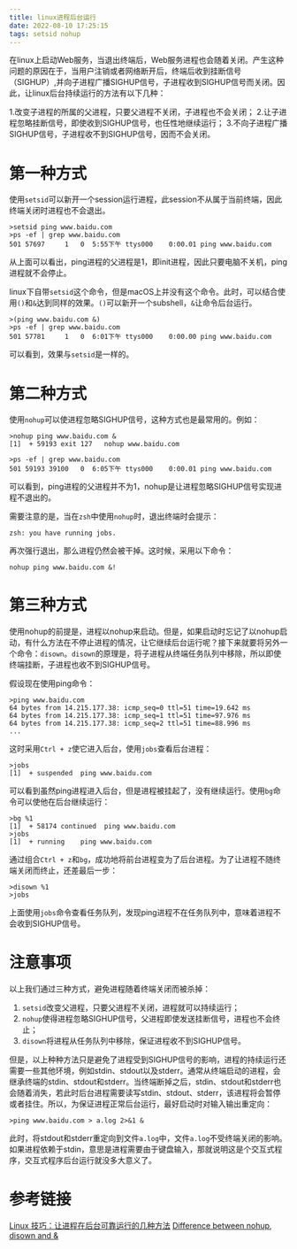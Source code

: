 ```yaml
---
title: linux进程后台运行
date: 2022-08-10 17:25:15
tags: setsid nohup
---
```


在linux上启动Web服务，当退出终端后，Web服务进程也会随着关闭。产生这种问题的原因在于，当用户注销或者网络断开后，终端后收到挂断信号（SIGHUP）,并向子进程广播SIGHUP信号，子进程收到SIGHUP信号而关闭。因此，让linux后台持续运行的方法有以下几种：

1.改变子进程的所属的父进程，只要父进程不关闭，子进程也不会关闭；
2.让子进程忽略挂断信号，即使收到SIGHUP信号，也任性地继续运行；
3.不向子进程广播SIGHUP信号，子进程收不到SIGHUP信号，因而不会关闭。

# 第一种方式

使用`setsid`可以新开一个session运行进程，此session不从属于当前终端，因此终端关闭时进程也不会退出。

```
>setsid ping www.baidu.com
>ps -ef | grep www.baidu.com
501 57697     1   0  5:55下午 ttys000    0:00.01 ping www.baidu.com
```

从上面可以看出，ping进程的父进程是1，即init进程，因此只要电脑不关机，ping进程就不会停止。

linux下自带`setsid`这个命令，但是macOS上并没有这个命令。此时，可以结合使用`()`和`&`达到同样的效果。`()`可以新开一个subshell，`&`让命令后台运行。

```
>(ping www.baidu.com &)
>ps -ef | grep www.baidu.com
501 57781     1   0  6:01下午 ttys000    0:00.00 ping www.baidu.com
```

可以看到，效果与`setsid`是一样的。


# 第二种方式

使用`nohup`可以使进程忽略SIGHUP信号，这种方式也是最常用的。例如：

```
>nohup ping www.baidu.com &
[1]  + 59193 exit 127   nohup www.baidu.com

>ps -ef | grep www.baidu.com
501 59193 39100   0  6:05下午 ttys000    0:00.01 ping www.baidu.com
```

可以看到，ping进程的父进程并不为1，nohup是让进程忽略SIGHUP信号实现进程不退出的。

需要注意的是，当在`zsh`中使用`nohup`时，退出终端时会提示：

```
zsh: you have running jobs.
```

再次强行退出，那么进程仍然会被干掉。这时候，采用以下命令：

```
nohup ping www.baidu.com &!
```


# 第三种方式

使用nohup的前提是，进程以nohup来启动。但是，如果启动时忘记了以nohup启动，有什么方法在不停止进程的情况，让它继续后台运行呢？接下来就要将另外一个命令：`disown`。`disown`的原理是，将子进程从终端任务队列中移除，所以即使终端挂断，子进程也收不到SIGHUP信号。

假设现在使用ping命令：

```
>ping www.baidu.com
64 bytes from 14.215.177.38: icmp_seq=0 ttl=51 time=19.642 ms
64 bytes from 14.215.177.38: icmp_seq=1 ttl=51 time=97.976 ms
64 bytes from 14.215.177.38: icmp_seq=2 ttl=51 time=88.996 ms
...
```

这时采用`Ctrl + z`使它进入后台，使用`jobs`查看后台进程：

```
>jobs
[1]  + suspended  ping www.baidu.com
```

可以看到虽然ping进程进入后台，但是进程被挂起了，没有继续运行。使用`bg`命令可以使他在后台继续运行：

```
>bg %1
[1]  + 58174 continued  ping www.baidu.com
>jobs
[1]  + running    ping www.baidu.com
```

通过组合`Ctrl + z`和`bg`，成功地将前台进程变为了后台进程。为了让进程不随终端关闭而终止，还差最后一步：

```
>disown %1
>jobs
```

上面使用`jobs`命令查看任务队列，发现ping进程不在任务队列中，意味着进程不会收到SIGHUP信号。


# 注意事项

以上我们通过三种方式，避免进程随着终端关闭而被杀掉：

1. `setsid`改变父进程，只要父进程不关闭，进程就可以持续运行；
2. `nohup`使得进程忽略SIGHUP信号，父进程即使发送挂断信号，进程也不会终止；
3. `disown`将进程从任务队列中移除，保证进程收不到SIGHUP信号。

但是，以上种种方法只是避免了进程受到SIGHUP信号的影响，进程的持续运行还需要一些其他环境，例如stdin、stdout以及stderr。通常从终端启动的进程，会继承终端的stdin、stdout和stderr。当终端断掉之后，stdin、stdout和stderr也会随着消失，若此时后台进程需要读写stdin、stdout、stderr，该进程将会暂停或者挂住。所以，为保证进程正常后台运行，最好启动时对输入输出重定向：

```
>ping www.baidu.com > a.log 2>&1 &
```

此时，将stdout和stderr重定向到文件`a.log`中，文件`a.log`不受终端关闭的影响。如果进程依赖于stdin，意思是进程需要由于键盘输入，那就说明这是个交互式程序，交互式程序后台运行就没多大意义了。

# 参考链接
[Linux 技巧：让进程在后台可靠运行的几种方法](https://www.ibm.com/developerworks/cn/linux/l-cn-nohup/index.html)
[Difference between nohup, disown and &](https://unix.stackexchange.com/questions/3886/difference-between-nohup-disown-and)
